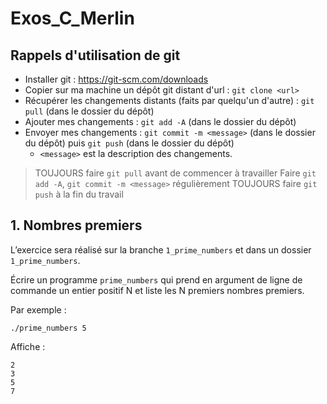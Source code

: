 # Exos_C_Merlin

## Rappels d'utilisation de git

- Installer git : https://git-scm.com/downloads
- Copier sur ma machine un dépôt git distant d'url <url> : `git clone <url>`
- Récupérer les changements distants (faits par quelqu'un d'autre) : `git pull` (dans le dossier du dépôt)
- Ajouter mes changements : `git add -A`  (dans le dossier du dépôt)
- Envoyer mes changements : `git commit -m <message>` (dans le dossier du dépôt) puis `git push` (dans le dossier du dépôt)
  - `<message>` est la description des changements.
 
> TOUJOURS faire `git pull` avant de commencer à travailler 
> Faire `git add -A`, `git commit -m <message>` régulièrement 
> TOUJOURS faire `git push` à la fin du travail 

## 1. Nombres premiers

L’exercice sera réalisé sur la branche `1_prime_numbers` et dans un dossier `1_prime_numbers`.

Écrire un programme `prime_numbers` qui prend en argument de ligne de commande un entier positif N et liste les N premiers nombres premiers.

Par exemple :
```
./prime_numbers 5
```
Affiche :
```
2
3
5
7
```


